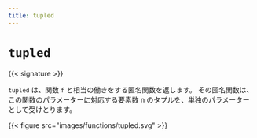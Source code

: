 ```yaml
---
title: tupled
---
```


# `tupled`

{{< signature >}}

`tupled` は、関数 `f` と相当の働きをする匿名関数を返します。
その匿名関数は、この関数のパラメーターに対応する要素数 n のタプルを、単独のパラメーターとして受けとります。

{{< figure src="images/functions/tupled.svg" >}}
